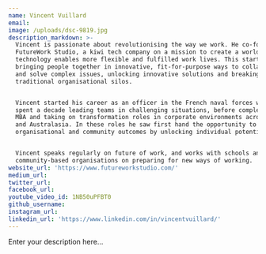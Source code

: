 ```yaml
---
name: Vincent Vuillard
email:
image: /uploads/dsc-9819.jpg
description_markdown: >-
  Vincent is passionate about revolutionising the way we work. He co-founded
  FutureWork Studio, a kiwi tech company on a mission to create a world in which
  technology enables more flexible and fulfilled work lives. This starts with
  bringing people together in innovative, fit-for-purpose ways to collaborate
  and solve complex issues, unlocking innovative solutions and breaking down
  traditional organisational silos.


  Vincent started his career as an officer in the French naval forces where he
  spent a decade leading teams in challenging situations, before completing an
  MBA and taking on transformation roles in corporate environments across Asia
  and Australasia. In these roles he saw first hand the opportunity to improve
  organisational and community outcomes by unlocking individual potential.


  Vincent speaks regularly on future of work, and works with schools and
  community-based organisations on preparing for new ways of working.
website_url: 'https://www.futureworkstudio.com/'
medium_url:
twitter_url:
facebook_url:
youtube_video_id: 1NB50uPFBT0
github_username:
instagram_url:
linkedin_url: 'https://www.linkedin.com/in/vincentvuillard/'
---
```


Enter your description here...
